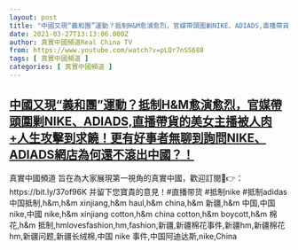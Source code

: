 ```yaml
---
layout: post
title: "中國又現“義和團”運動？抵制H&M愈演愈烈，官媒帶頭圍剿NIKE、ADIADS,直播帶貨的美女主播被人肉+人生攻擊到求饒！更有好事者無聊到詢問NIKE、ADIADS網店為何還不滾出中國？！"
date: 2021-03-27T13:13:06.000Z
author: 真實中國頻道Real China TV
from: https://www.youtube.com/watch?v=pLQr7nSS688
tags: [ 真實中國頻道 ]
categories: [ 真實中國頻道 ]
---
```

<!--1616850786000-->
[中國又現“義和團”運動？抵制H&M愈演愈烈，官媒帶頭圍剿NIKE、ADIADS,直播帶貨的美女主播被人肉+人生攻擊到求饒！更有好事者無聊到詢問NIKE、ADIADS網店為何還不滾出中國？！](https://www.youtube.com/watch?v=pLQr7nSS688)
------

<div>
真實中國頻道 旨在為大家展現第一視角的真實中國，歡迎訂閱💖👉：https://bit.ly/37of96K  并留下您寶貴的意見！#直播带货 #抵制nike #抵制adidas中国抵制,h&m,h&m xinjiang,h&m haul,h&m china,h&m 新疆,h&m 中国,中国 nike,中國 nike,h&m xinjiang cotton,h&m china cotton,h&m boycott,h&m 棉花,h&m 抵制,hmlovesfashion,hm,fashion,新疆,新疆棉花事件,新疆hm,新疆棉花 hm,新疆问题,新疆长绒棉,中国 nike 事件,中国阿迪达斯,nike,China
</div>
